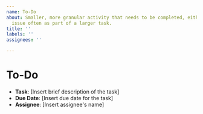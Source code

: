 ```yaml
---
name: To-Do
about: Smaller, more granular activity that needs to be completed, either as a separate
  issue often as part of a larger task.
title: ''
labels: ''
assignees: ''

---
```


# To-Do

* **Task**: [Insert brief description of the task]
* **Due Date**: [Insert due date for the task]
* **Assignee**: [Insert assignee's name]

